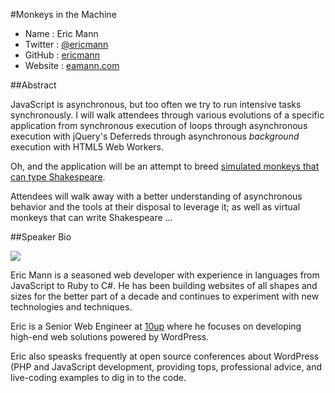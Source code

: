#Monkeys in the Machine

* Name      : Eric Mann
* Twitter   : [@ericmann](https://twitter.com/ericmann)
* GitHub    : [ericmann](https://github.com/ericmann)
* Website   : [eamann.com](http://eamann.com)

##Abstract

JavaScript is asynchronous, but too often we try to run intensive tasks synchronously.  I will walk attendees through various evolutions of a specific application from synchronous execution of loops through asynchronous execution with jQuery's Deferreds through asynchronous _background_ execution with HTML5 Web Workers.

Oh, and the application will be an attempt to breed [simulated monkeys that can type Shakespeare](http://en.wikipedia.org/wiki/Infinite_monkey_theorem).

Attendees will walk away with a better understanding of asynchronous behavior and the tools at their disposal to leverage it; as well as virtual monkeys that can write Shakespeare ...


##Speaker Bio

![](https://raw.github.com/cascadiajs/2014.cascadiajs.com/master/images/ericmann.png)

Eric Mann is a seasoned web developer with experience in languages from JavaScript to Ruby to C#.  He has been building websites of all shapes and sizes for the better part of a decade and continues to experiment with new technologies and techniques.

Eric is a Senior Web Engineer at [10up](http://10up.com) where he focuses on developing high-end web solutions powered by WordPress.

Eric also speasks frequently at open source conferences about WordPress (PHP and JavaScript development, providing tops, professional advice, and live-coding examples to dig in to the code.